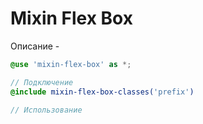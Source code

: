 # Mixin Flex Box

Описание -

  ```scss
@use 'mixin-flex-box' as *;

// Подключение
@include mixin-flex-box-classes('prefix')

// Использование

  ```